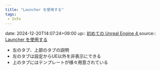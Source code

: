 ```yaml
---
title: "Launcher を使用する"
tags:
 - Info
---
```


date: 2024-12-20T14:07:24+09:00
up:: [初めての Unreal Engine 4 ](Project/初めての%20Unreal%20Engine%204%20.md)
source:: [Launcher を使用する](https://learn.unrealengine.com/course/3763910/module/7290310?moduletoken=UHxxnDLPW8QgMFn40FM0B~szx79yVK2grdQ38BXMbIqFbLwDtog6nNmnY5Q5hAic&LPId=119038)

- 左のタブ、上部のタブの説明
- 左のタブは設定からUE以外を非表示にできる
- 上のタブにはテンプレートが様々用意されている